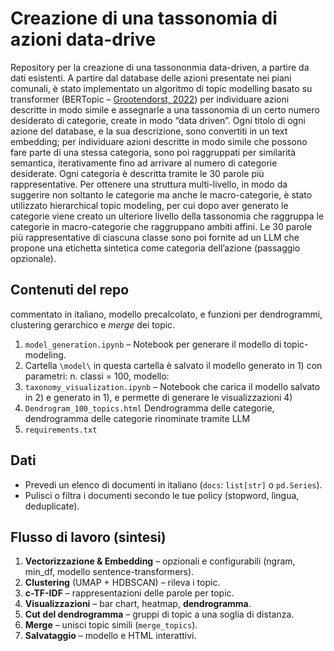 # Creazione di una tassonomia di azioni data-drive 

Repository per la creazione di una tassononmia data-driven, a partire da dati esistenti.
A partire dal database delle azioni presentate nei piani comunali, è stato implementato un algoritmo di topic modelling basato su transformer (BERTopic – [Grootendorst, 2022](https://arxiv.org/pdf/2203.05794)) per individuare azioni descritte in modo simile e assegnarle a una tassonomia di un certo numero desiderato di categorie, create in modo “data driven”. Ogni titolo di ogni azione del database, e la sua descrizione, sono convertiti in un text embedding; per individuare azioni descritte in modo simile che possono fare parte di una stessa categoria, sono poi raggruppati per similarità semantica, iterativamente fino ad arrivare al numero di categorie desiderate. Ogni categoria è descritta tramite le 30 parole più rappresentative. Per ottenere una struttura multi-livello, in modo da suggerire non soltanto le categorie ma anche le macro-categorie, è stato utilizzato hierarchical topic modeling, per cui dopo aver generato le categorie viene creato un ulteriore livello della tassonomia che raggruppa le categorie in macro-categorie che raggruppano ambiti affini. Le 30 parole più rappresentative di ciascuna classe sono poi fornite ad un LLM che propone una etichetta sintetica come categoria dell’azione (passaggio opzionale). 


## Contenuti del repo
 commentato in italiano, modello precalcolato, e funzioni per dendrogrammi, clustering gerarchico e *merge* dei topic.

1) `model_generation.ipynb` – Notebook per generare il modello di topic-modeling. 
2) Cartella `\model\` in questa cartella è salvato il modello generato in 1) con parametri: n. classi = 100, modello: 
3) `taxonomy_visualization.ipynb` – Notebook che carica il modello salvato in 2) e generato in 1), e permette di generare le visualizzazioni 4)
4) `Dendrogram_100_topics.html` Dendrogramma delle categorie, dendrogramma delle categorie rinominate tramite LLM 
5) `requirements.txt`


## Dati
- Prevedi un elenco di documenti in italiano (`docs`: `list[str]` o `pd.Series`).
- Pulisci o filtra i documenti secondo le tue policy (stopword, lingua, deduplicate).

## Flusso di lavoro (sintesi)
1. **Vectorizzazione & Embedding** – opzionali e configurabili (ngram, min_df, modello sentence-transformers).
2. **Clustering** (UMAP + HDBSCAN) – rileva i topic.
3. **c-TF-IDF** – rappresentazioni delle parole per topic.
4. **Visualizzazioni** – bar chart, heatmap, **dendrogramma**.
5. **Cut del dendrogramma** – gruppi di topic a una soglia di distanza.
6. **Merge** – unisci topic simili (`merge_topics`).
7. **Salvataggio** – modello e HTML interattivi.

